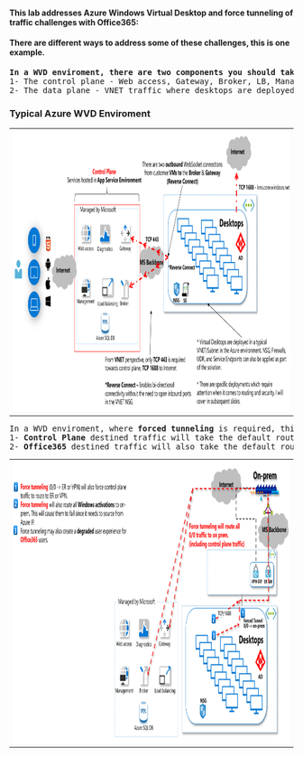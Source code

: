 #### This lab addresses Azure Windows Virtual Desktop and force tunneling of traffic challenges with Office365:
#### There are different ways to address some of these challenges, this is one example.

<pre lang= >
<b>In a WVD enviroment, there are two components you should take into account:</b>
1- The control plane - Web access, Gateway, Broker, LB, Management, Diagonostics-
2- The data plane - VNET traffic where desktops are deployed
</pre>
### Typical Azure WVD Enviroment
<table><tr><td>
    <img src="https://github.com/ManCalAzure/AzureLabs/blob/master/O365_IP_ADDRESSES_TO_UDR/wvd1.png" lt="" title="Lab Topology" width="850" height="500"  />
</td></tr></table>

<pre lang= >
In a WVD enviroment, where <b>forced tunneling</b> is required, this introduces two challenges:
1- <b>Control Plane</b> destined traffic will take the default route via the on-prem connection, which is not efficient, or outright slow.
2- <b>Office365</b> destined traffic will also take the default route via the on-prem connection. This can also introduce unwanted latency.
</pre>
<table><tr><td>
    <img src="https://github.com/ManCalAzure/AzureLabs/blob/master/O365_IP_ADDRESSES_TO_UDR/wvd2.png" lt="" title="Lab Topology" width="850" height="500"  />
</td></tr></table>

